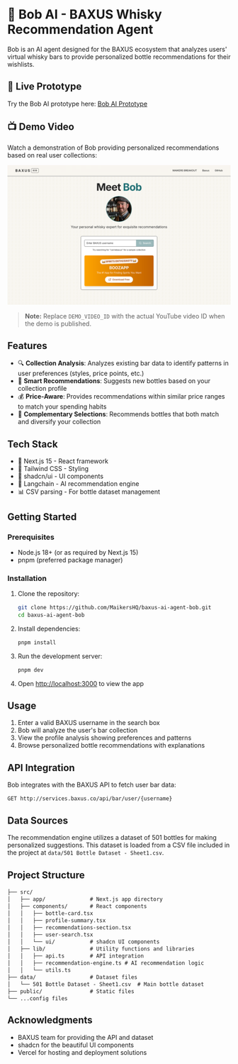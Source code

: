 # 🥃 Bob AI - BAXUS Whisky Recommendation Agent

Bob is an AI agent designed for the BAXUS ecosystem that analyzes users' virtual whisky bars to provide personalized bottle recommendations for their wishlists.

## 🚀 Live Prototype

Try the Bob AI prototype here: [Bob AI Prototype](https://bob-ai.baxus.co)

## 📺 Demo Video

Watch a demonstration of Bob providing personalized recommendations based on real user collections:

<div align="center">
    <img src="./screenshot.png" alt="Bob AI Demo Video" style="width:600px;">
</div>

> **Note:** Replace `DEMO_VIDEO_ID` with the actual YouTube video ID when the demo is published.

## Features

- 🔍 **Collection Analysis**: Analyzes existing bar data to identify patterns in user preferences (styles, price points, etc.)
- 🧠 **Smart Recommendations**: Suggests new bottles based on your collection profile
- 💰 **Price-Aware**: Provides recommendations within similar price ranges to match your spending habits
- 🌟 **Complementary Selections**: Recommends bottles that both match and diversify your collection

## Tech Stack

- 🔄 Next.js 15 - React framework
- 🎨 Tailwind CSS - Styling
- 🧩 shadcn/ui - UI components
- 🤖 Langchain - AI recommendation engine
- 📊 CSV parsing - For bottle dataset management

## Getting Started

### Prerequisites

- Node.js 18+ (or as required by Next.js 15)
- pnpm (preferred package manager)

### Installation

1. Clone the repository:
   ```bash
   git clone https://github.com/MaikersHQ/baxus-ai-agent-bob.git
   cd baxus-ai-agent-bob
   ```

2. Install dependencies:
   ```bash
   pnpm install
   ```

3. Run the development server:
   ```bash
   pnpm dev
   ```

4. Open [http://localhost:3000](http://localhost:3000) to view the app

## Usage

1. Enter a valid BAXUS username in the search box
2. Bob will analyze the user's bar collection
3. View the profile analysis showing preferences and patterns
4. Browse personalized bottle recommendations with explanations

## API Integration

Bob integrates with the BAXUS API to fetch user bar data:

```
GET http://services.baxus.co/api/bar/user/{username}
```

## Data Sources

The recommendation engine utilizes a dataset of 501 bottles for making personalized suggestions. This dataset is loaded from a CSV file included in the project at `data/501 Bottle Dataset - Sheet1.csv`.

## Project Structure

```
├── src/
│   ├── app/              # Next.js app directory
│   ├── components/       # React components
│   │   ├── bottle-card.tsx
│   │   ├── profile-summary.tsx
│   │   ├── recommendations-section.tsx
│   │   ├── user-search.tsx
│   │   └── ui/           # shadcn UI components
│   ├── lib/              # Utility functions and libraries
│   │   ├── api.ts        # API integration
│   │   ├── recommendation-engine.ts # AI recommendation logic
│   │   └── utils.ts
├── data/                 # Dataset files
│   └── 501 Bottle Dataset - Sheet1.csv  # Main bottle dataset
├── public/               # Static files
└── ...config files
```

## Acknowledgments

- BAXUS team for providing the API and dataset
- shadcn for the beautiful UI components
- Vercel for hosting and deployment solutions
